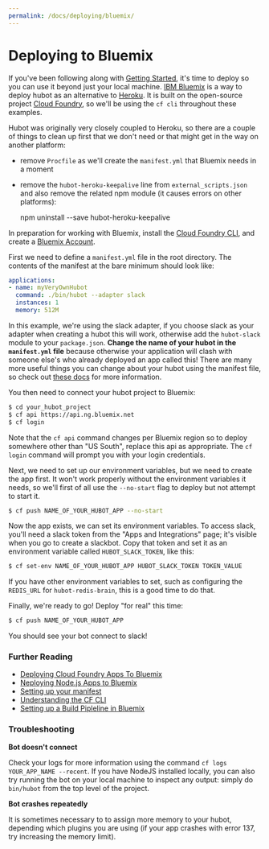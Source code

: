 ```yaml
---
permalink: /docs/deploying/bluemix/
---
```


# Deploying to Bluemix

If you've been following along with [Getting Started](../index.md), it's time
to deploy so you can use it beyond just your local machine.
[IBM Bluemix](http://bluemix.net) is a way to deploy hubot as an alternative to
[Heroku](heroku.md). It is built on the open-source project
[Cloud Foundry](https://www.cloudfoundry.org/), so we'll be using the `cf cli`
throughout these examples.

Hubot was originally very closely coupled to Heroku, so there are a couple of
things to clean up first that we don't need or that might get in the way on
another platform:
* remove `Procfile` as we'll create the `manifest.yml` that Bluemix needs in a
 moment
* remove the `hubot-heroku-keepalive` line from `external_scripts.json` and also
 remove the related npm module (it causes errors on other platforms):

  npm uninstall --save hubot-heroku-keepalive

In preparation for working with Bluemix, install the [Cloud Foundry
CLI](https://github.com/cloudfoundry/cli/releases), and create a [Bluemix
Account](http://bluemix.net).

First we need to define a `manifest.yml` file in the root directory. The
contents of the manifest at the bare minimum should look like:

```yml
applications:
- name: myVeryOwnHubot
  command: ./bin/hubot --adapter slack
  instances: 1
  memory: 512M
```

In this example, we're using the slack adapter, if you choose slack as your
adapter when creating a hubot this will work, otherwise add the `hubot-slack`
module to your `package.json`.  **Change the name of your hubot in the
`manifest.yml` file** because otherwise your application will clash with someone
else's who already deployed an app called this!  There are many more useful
things you can change about your hubot using the manifest file, so check out
[these docs](https://docs.cloudfoundry.org/devguide/deploy-apps/manifest.html)
for more information.

You then need to connect your hubot project to Bluemix:

```sh
$ cd your_hubot_project
$ cf api https://api.ng.bluemix.net
$ cf login
```

Note that the `cf api` command changes per Bluemix region so to deploy somewhere
other than "US South", replace this api as appropriate.  The `cf login` command
will prompt you with your login credentials.

Next, we need to set up our environment variables, but we need to create the app
first.  It won't work properly without the environment variables it needs, so
we'll first of all use the `--no-start` flag to deploy but not attempt to start
it.

```sh
$ cf push NAME_OF_YOUR_HUBOT_APP --no-start
```

Now the app exists, we can set its environment variables.  To access slack,
you'll need a slack token from the "Apps and Integrations" page; it's visible
when you go to create a slackbot.  Copy that token and set it as an environment
variable called `HUBOT_SLACK_TOKEN`, like this:

```sh
$ cf set-env NAME_OF_YOUR_HUBOT_APP HUBOT_SLACK_TOKEN TOKEN_VALUE
```

If you have other environment variables to set, such as configuring the
`REDIS_URL` for `hubot-redis-brain`, this is a good time to do that.

Finally, we're ready to go!  Deploy "for real" this time:

```sh
$ cf push NAME_OF_YOUR_HUBOT_APP
```

You should see your bot connect to slack!

### Further Reading

  - [Deploying Cloud Foundry Apps To Bluemix](https://www.ng.bluemix.net/docs/cfapps/runtimes.html)
  - [Neploying Node.js Apps to Bluemix](https://www.ng.bluemix.net/docs/starters/nodejs/index.html)
  - [Setting up your manifest](https://docs.cloudfoundry.org/devguide/deploy-apps/manifest.html)
  - [Understanding the CF CLI](https://www.ng.bluemix.net/docs/cli/reference/cfcommands/index.html)
  - [Setting up a Build Pipleline in Bluemix](https://www.ng.bluemix.net/docs/#services/DeliveryPipeline/index.html#getstartwithCD)

### Troubleshooting

**Bot doesn't connect**

Check your logs for more information using the command `cf logs YOUR_APP_NAME
--recent`.  If you have NodeJS installed locally, you can also try running the
bot on your local machine to inspect any output: simply do `bin/hubot` from the
top level of the project.

**Bot crashes repeatedly**

It is sometimes necessary to to assign more memory to your hubot, depending
which plugins you are using (if your app crashes with error 137, try increasing
the memory limit).

